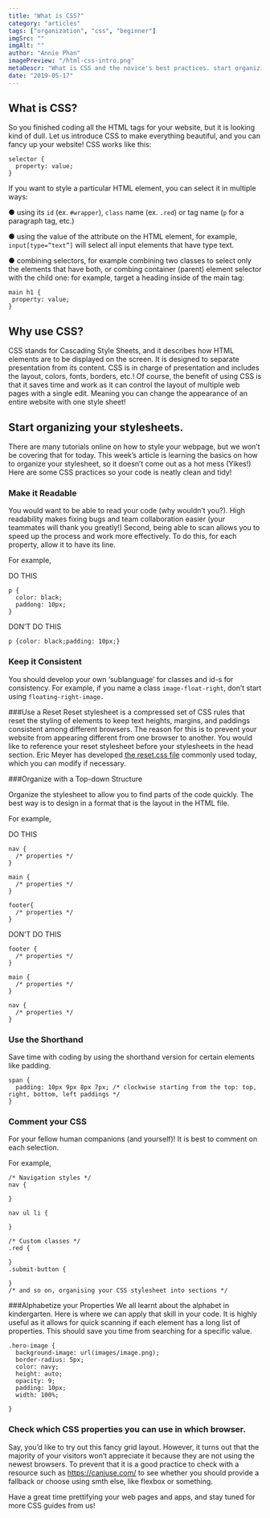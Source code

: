 ```yaml
---
title: "What is CSS?"
category: "articles"
tags: ["organization", "css", "beginner"]
imgSrc: ""
imgAlt: ""
author: "Annie Phan"
imagePreview: "/html-css-intro.png"
metaDescr: "What is CSS and the novice's best practices. start organizing your CSS stylesheets with our quick intro to CSS"
date: "2019-05-17"
---
```


## What is CSS?

So you finished coding all the HTML tags for your website, but it is looking kind of dull. Let us introduce CSS to make everything beautiful, and you can fancy up your website!
CSS works like this:
<pre class="language-css"><code class="language-css">selector {
  property: value;
}
</code></pre>
If you want to style a particular HTML element, you can select it in multiple ways:

 <span class="red mr3">●</span> using its <code>id</code> (ex. <code>#wrapper</code>), <code>class</code> name (ex. <code>.red</code>) or tag name (<code>p</code> for a paragraph tag, etc.)

 <span class="red mr3">●</span> using the value of the attribute on the HTML element, for example,  <code>input[type=”text”]</code> will select all input elements that have type text.

 <span class="red mr3">●</span> combining selectors, for example combining two classes to select only the elements that have both, or combing container (parent) element selector with the child one: for example, target a heading inside of the main tag:
 <pre class="language-css"><code>main h1 {
 property: value;
}</code></pre>

## Why use CSS?

CSS stands for Cascading Style Sheets, and it describes how HTML elements are to be displayed on the screen.  It is designed to separate presentation from its content. CSS is in charge of presentation and includes the layout, colors, fonts, borders, etc.! Of course, the benefit of using CSS is that it saves time and work as it can control the layout of multiple web pages with a single edit. Meaning you can change the appearance of an entire website with one style sheet!

## Start organizing your stylesheets.

There are many tutorials online on how to style your webpage, but we won’t be covering that for today. This week’s article is learning the basics on how to organize your stylesheet, so it doesn’t come out as a hot mess (Yikes!) Here are some CSS practices so your code is neatly clean and tidy!

### Make it Readable
You would want to be able to read your code (why wouldn’t you?). High readability makes fixing bugs and team collaboration easier (your teammates will thank you greatly!) Second, being able to scan allows you to speed up the process and work more effectively. To do this, for each property, allow it to have its line.

For example,

DO THIS
<pre class="bg-washed-green pa3">
<code class="language-css">p {
  color: black;
  paddong: 10px;
}
</code></pre>

DON’T DO THIS

<pre class="bg-washed-red pa3">
<code class="language-css">p {color: black;padding: 10px;}
</code></pre>

### Keep it Consistent
You should develop your own ‘sublanguage’ for classes and id-s for consistency.  For example, if you name a class <code>image-float-right</code>, don’t start using <code>floating-right-image.</code>

###Use a Reset
Reset stylesheet is a compressed set of CSS rules that reset the styling of elements to keep text heights, margins, and paddings consistent among different browsers. The reason for this is to prevent your website from appearing different from one browser to another. You would like to reference your reset stylesheet before your stylesheets in the head section. Eric Meyer has developed <a target="_blank" rel="noopener noreferrer" href="https://meyerweb.com/eric/tools/css/reset/reset.css" title="link to the Eric Meyer reset.css file">the reset.css file</a> commonly used today, which you can modify if necessary.

###Organize with a Top-down Structure

Organize the stylesheet to allow you to find parts of the code quickly. The best way is to design in a format that is the layout in the HTML file.

For example,


DO THIS
<pre class="bg-washed-green pa3"><code class="language-css">nav {
  /* properties */
}

main {
  /* properties */
}

footer{
  /* properties */
}</code></pre>

DON’T DO THIS

<pre class="bg-washed-red pa3"><code class="language-css">footer {
  /* properties */
}

main {
  /* properties */
}

nav {
  /* properties */
}</code></pre>


### Use the Shorthand
Save time with coding by using the shorthand version for certain elements like padding.
<pre class="language-css"><code class="language-css">span {
  padding: 10px 9px 8px 7px; /* clockwise starting from the top: top, right, bottom, left paddings */
}</code></pre>

### Comment your CSS
For your fellow human companions (and yourself)! It is best to comment on each selection.

For example,

<pre class="language-css"><code class="language-css">/* Navigation styles */
nav {

}

nav ul li {

}

/* Custom classes */
.red {

}
.submit-button {

}
/* and so on, organising your CSS stylesheet into sections */
</code></pre>

###Alphabetize your Properties
We all learnt about the alphabet in kindergarten. Here is where we can apply that skill in your code. It is highly useful as it allows for quick scanning if each element has a long list of properties. This should save you time from searching for a specific value.
<pre class="language-css"><code class="language-css">.hero-image {
  background-image: url(images/image.png);
  border-radius: 5px;
  color: navy;
  height: auto;
  opacity: 9;
  padding: 10px;
  width: 100%;

}</code></pre>

### Check which CSS properties you can use in which browser.
Say, you’d like to try out this fancy grid layout. However, it turns out that the majority of your visitors won’t appreciate it because they are not using the newest browsers. To prevent that it is a good practice to check with a resource such as <a href="https://caniuse.com/" title="Can I use some CSS property" target="_blank" rel="noopener noreferrer">https://caniuse.com/</a> to see whether you should provide a fallback or choose using smth else, like flexbox or something.

Have a great time prettifying your web pages and apps, and stay tuned for more CSS guides from us!
